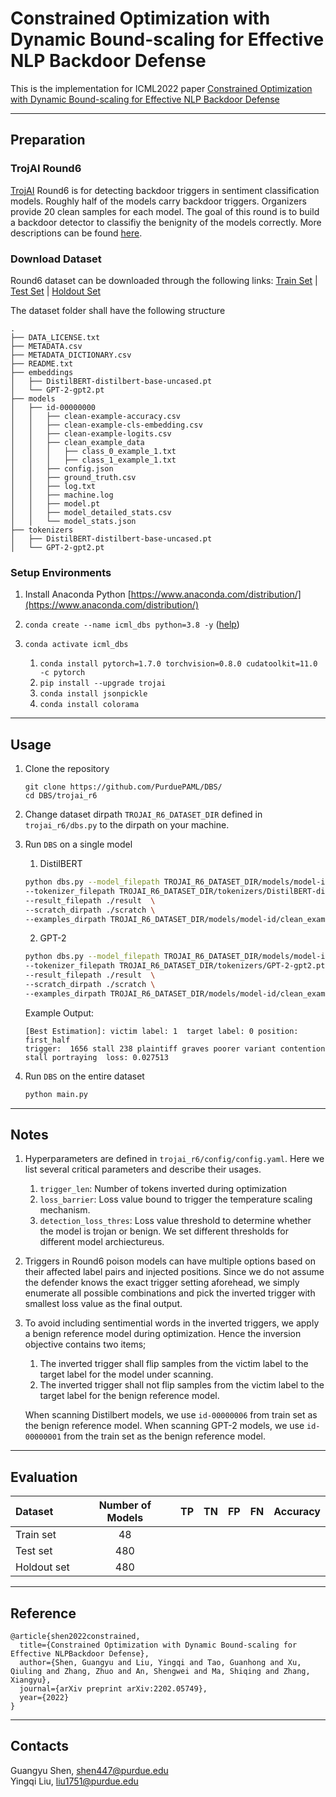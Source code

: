 # Constrained Optimization with Dynamic Bound-scaling for Effective NLP Backdoor Defense

This is the implementation for ICML2022 paper [Constrained Optimization with Dynamic Bound-scaling for Effective NLP Backdoor Defense](https://arxiv.org/pdf/2202.05749.pdf)

------------------------------------------------

## Preparation 

### TrojAI Round6
[TrojAI](https://pages.nist.gov/trojai/) Round6 is for detecting backdoor triggers in sentiment classification models. Roughly half of the models carry backdoor triggers. Organizers provide 20 clean samples for each model. The goal of this round is to build a backdoor detector to classifiy the benignity of the models correctly. More descriptions can be found [here](https://pages.nist.gov/trojai/docs/data.html#round-6).

### Download Dataset 
Round6 dataset can be downloaded through the following links: [Train Set](https://data.nist.gov/od/id/mds2-2386) | [Test Set](https://data.nist.gov/od/id/mds2-2404) | [Holdout Set](https://data.nist.gov/od/id/mds2-2406) 

The dataset folder shall have the following structure

```
.
├── DATA_LICENSE.txt
├── METADATA.csv
├── METADATA_DICTIONARY.csv
├── README.txt
├── embeddings
│   ├── DistilBERT-distilbert-base-uncased.pt
│   └── GPT-2-gpt2.pt
├── models
│   ├── id-00000000
│   │   ├── clean-example-accuracy.csv
│   │   ├── clean-example-cls-embedding.csv
│   │   ├── clean-example-logits.csv
│   │   ├── clean_example_data
│   │   │   ├── class_0_example_1.txt
│   │   │   ├── class_1_example_1.txt
│   │   ├── config.json
│   │   ├── ground_truth.csv
│   │   ├── log.txt
│   │   ├── machine.log
│   │   ├── model.pt
│   │   ├── model_detailed_stats.csv
│   │   └── model_stats.json
├── tokenizers
│   ├── DistilBERT-distilbert-base-uncased.pt
│   └── GPT-2-gpt2.pt

```


### Setup Environments 
1. Install Anaconda Python [https://www.anaconda.com/distribution/](https://www.anaconda.com/distribution/)
2. `conda create --name icml_dbs python=3.8 -y` ([help](https://docs.conda.io/projects/conda/en/latest/user-guide/tasks/manage-environments.html))
3. `conda activate icml_dbs`

    1. `conda install pytorch=1.7.0 torchvision=0.8.0 cudatoolkit=11.0 -c pytorch` 
    2. `pip install --upgrade trojai`
    3. `conda install jsonpickle`
    4. `conda install colorama`


-------------------------------------------------
## Usage

1. Clone the repository

    ```
    git clone https://github.com/PurduePAML/DBS/
    cd DBS/trojai_r6
    ``` 
2. Change dataset dirpath `TROJAI_R6_DATASET_DIR` defined in `trojai_r6/dbs.py` to the dirpath on your machine.



3. Run `DBS` on a single model

    1. DistilBERT
    
    
    
     ```bash
    python dbs.py --model_filepath TROJAI_R6_DATASET_DIR/models/model-id/model.pt \
    --tokenizer_filepath TROJAI_R6_DATASET_DIR/tokenizers/DistilBERT-distilbert-base-uncased.pt \
    --result_filepath ./result  \
    --scratch_dirpath ./scratch \
    --examples_dirpath TROJAI_R6_DATASET_DIR/models/model-id/clean_example_data
    ```
    
    2. GPT-2


    
     ```bash
    python dbs.py --model_filepath TROJAI_R6_DATASET_DIR/models/model-id/model.pt \
    --tokenizer_filepath TROJAI_R6_DATASET_DIR/tokenizers/GPT-2-gpt2.pt \
    --result_filepath ./result  \
    --scratch_dirpath ./scratch \
    --examples_dirpath TROJAI_R6_DATASET_DIR/models/model-id/clean_example_data
    ```
    
    
    Example Output:
    
    ```
    [Best Estimation]: victim label: 1  target label: 0 position: first_half  
    trigger:  1656 stall 238 plaintiff graves poorer variant contention stall portraying  loss: 0.027513
    ```
4. Run `DBS` on the entire dataset 

   
   ```bash
   python main.py
   ```
   
    

-------------------------------------------------
## Notes

1. Hyperparameters are defined in `trojai_r6/config/config.yaml`. Here we list several critical parameters and describe their usages.
    1. `trigger_len`: Number of tokens inverted during optimization 
    2. `loss_barrier`: Loss value bound to trigger the temperature scaling mechanism.
    3. `detection_loss_thres`: Loss value threshold to determine whether the model is trojan or benign. We set different thresholds for different model archiectureus. 

2. Triggers in Round6 poison models can have multiple options based on their affected label pairs and injected positions. Since we do not assume the defender knows the exact trigger setting aforehead, we simply enumerate all possible combinations and pick the inverted trigger with smallest loss value as the final output. 
3. To avoid including sentimential words in the inverted triggers, we apply a benign reference model during optimization. Hence the inversion objective contains two items;
    1. The inverted trigger shall flip samples from the victim label to the target label for the model under scanning.
    2. The inverted trigger shall not flip samples from the victim label to the target label for the benign reference model. 
    
    When scanning Distilbert models, we use `id-00000006` from train set as the benign reference model. When scanning GPT-2 models, we use `id-00000001` from the train set as the benign reference model. 


-------------------------------------------------

## Evaluation 
| Dataset                                 | Number of Models  | TP  | TN | FP | FN | Accuracy |
| :-------------------------------------  | :---------------: | :--:|:--:|:--:|:--:|:--------:|
| Train set                               |         48        |
| Test set                                |         480       |
| Holdout set                             |         480       |

-------------------------------------------------

## Reference 

```
@article{shen2022constrained,
  title={Constrained Optimization with Dynamic Bound-scaling for Effective NLPBackdoor Defense},
  author={Shen, Guangyu and Liu, Yingqi and Tao, Guanhong and Xu, Qiuling and Zhang, Zhuo and An, Shengwei and Ma, Shiqing and Zhang, Xiangyu},
  journal={arXiv preprint arXiv:2202.05749},
  year={2022}
}
```

-------------------------------------------------

## Contacts

Guangyu Shen, [shen447@purdue.edu](shen447@purdue.edu)  
Yingqi Liu, [liu1751@purdue.edu](liu1751@purdue.edu)

